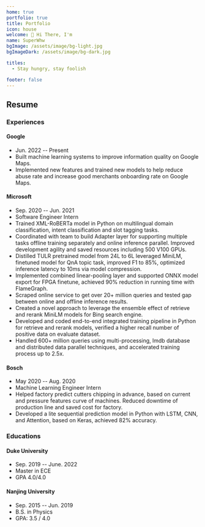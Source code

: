 ```yaml
---
home: true
portfolio: true
title: Portfolio
icon: house
welcome: 👋 Hi There, I'm
name: SuperWhw
bgImage: /assets/image/bg-light.jpg
bgImageDark: /assets/image/bg-dark.jpg

titles:
  - Stay hungry, stay foolish

footer: false
---
```


## Resume

### Experiences

#### Google
- Jun. 2022 -- Present
- Built machine learning systems to improve information quality on Google Maps.
- Implemented new features and trained new models to help reduce abuse rate and increase good merchants onboarding rate on Google Maps.

#### Microsoft
- Sep. 2020 -- Jun. 2021
- Software Engineer Intern
- Trained XML-RoBERTa model in Python on multilingual domain classification, intent classification and slot tagging tasks. 
- Coordinated with team to build Adapter layer for supporting multiple tasks offline training separately and online inference parallel. Improved development agility and saved resources including 500 V100 GPUs.
- Distilled TULR pretrained model from 24L to 6L leveraged MiniLM, finetuned model for QnA topic task, improved F1 to 85\%, optimized inference latency to 10ms via model compression.
- Implemented combined linear-pooling layer and supported ONNX model export for FPGA finetune, achieved 90\% reduction in running time with FlameGraph.
- Scraped online service to get over 20+ million queries and tested gap between online and offline inference results.
- Created a novel approach to leverage the ensemble effect of retrieve and rerank MiniLM models for Bing search engine.
- Developed and coded end-to-end integrated training pipeline in Python for retrieve and rerank models, verified a higher recall number of positive data on evaluate dataset.
- Handled 600+ million queries using multi-processing, lmdb database and distributed data parallel techniques, and accelerated training process up to 2.5x.

#### Bosch
- May 2020 -- Aug. 2020
- Machine Learning Engineer Intern
- Helped factory predict cutters chipping in advance, based on current and pressure features curve of machines. Reduced downtime of production line and saved cost for factory.
- Developed a lite sequential prediction model in Python with LSTM, CNN, and Attention, based on Keras, achieved 82\% accuracy.

### Educations

#### Duke University
- Sep. 2019 -- June. 2022
- Master in ECE
- GPA 4.0/4.0

#### Nanjing University
- Sep. 2015 -- Jun. 2019
- B.S. in Physics
- GPA: 3.5 / 4.0
